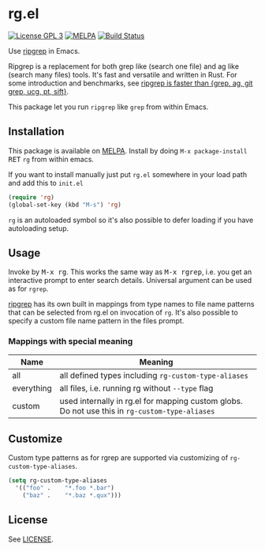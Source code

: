 # rg.el

[![License GPL 3](https://img.shields.io/badge/license-GPL_3-green.svg?style=flat)](LICENSE)
[![MELPA](http://melpa.org/packages/rg-badge.svg)](http://melpa.org/#/rg)
[![Build Status](https://travis-ci.org/dajva/rg.el.svg?branch=master)](https://travis-ci.org/dajva/rg.el)

Use [ripgrep](https://github.com/BurntSushi/ripgrep) in Emacs.

Ripgrep is a replacement for both grep like (search one file) and ag
like (search many files) tools. It's fast and versatile and written in
Rust. For some introduction and benchmarks, see
[ripgrep is faster than {grep, ag, git grep, ucg, pt, sift}](http://blog.burntsushi.net/ripgrep/).

This package let you run `ripgrep` like `grep` from within Emacs.

## Installation

This package is available on [MELPA](http://melpa.org/#/rg). Install
by doing `M-x package-install` <kbd>RET</kbd> `rg` from within emacs.

If you want to install manually just put `rg.el` somewhere in your
load path and add this to `init.el`

``` el
(require 'rg)
(global-set-key (kbd "M-s") 'rg)
```

`rg` is an autoloaded symbol so it's also possible to defer loading if
you have autoloading setup.

## Usage

Invoke by <kbd>M-x rg</kbd>. This works the same way as <kbd>M-x rgrep</kbd>,
i.e. you get an interactive prompt to enter search details. Universal
argument can be used as for `rgrep`.

[ripgrep](https://github.com/BurntSushi/ripgrep) has its own built in
mappings from type names to file name patterns that can be selected
from rg.el on invocation of `rg`. It's also possible to specify a
custom file name pattern in the files prompt.

### Mappings with special meaning

| Name | Meaning |
|-----|--------|
| all | all defined types including `rg-custom-type-aliases` |
| everything | all files, i.e. running rg without `--type` flag |
| custom | used internally in rg.el for mapping custom globs. Do not use this in `rg-custom-type-aliases` |


## Customize

Custom type patterns as for rgrep are supported via customizing of
`rg-custom-type-aliases`.

```el
(setq rg-custom-type-aliases
  '(("foo" .    "*.foo *.bar")
    ("baz" .    "*.baz *.qux")))
```

## License

See [LICENSE](LICENSE).
